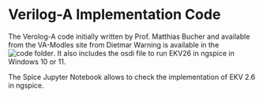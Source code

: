 # Verilog-A Implementation Code

The Verolog-A code initially written by Prof. Matthias Bucher and available from the VA-Modles site from Dietmar Warning is available in the ![code folder](/EKV2.6/va/code/). It also includes the osdi file to run EKV26 in ngspice in Windows 10 or 11.

The Spice Jupyter Notebook allows to check the implementation of EKV 2.6 in ngspice.
